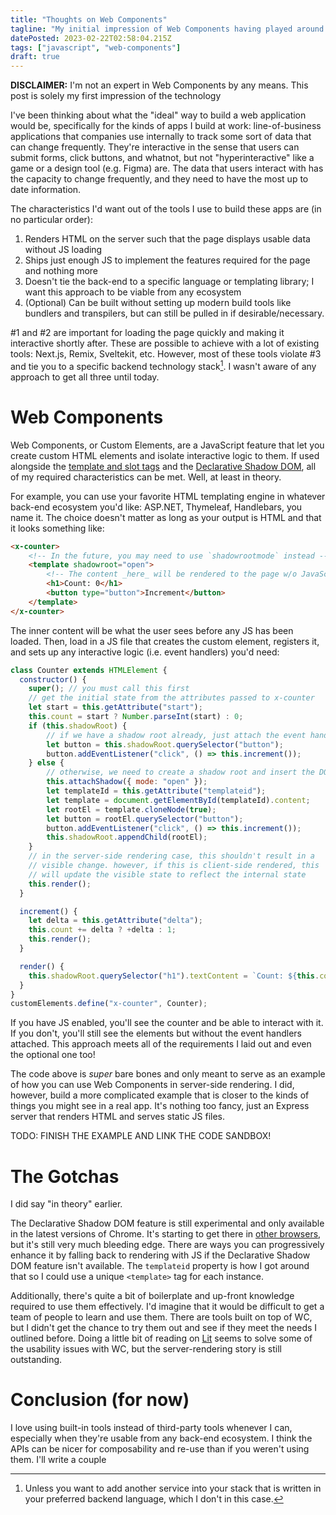 ```yaml
---
title: "Thoughts on Web Components"
tagline: "My initial impression of Web Components having played around with them a bit."
datePosted: 2023-02-22T02:58:04.215Z
tags: ["javascript", "web-components"]
draft: true
---
```

**DISCLAIMER:** I'm not an expert in Web Components by any means. This post is solely my first
impression of the technology

I've been thinking about what the "ideal" way to build a web application would be, specifically
for the kinds of apps I build at work: line-of-business applications that companies use internally to 
track some sort of data that can change frequently. They're interactive in the sense that users
can submit forms, click buttons, and whatnot, but not "hyperinteractive" like a game or a design tool
(e.g. Figma) are. The data that users interact with has the capacity to change frequently, and they
need to have the most up to date information.

The characteristics I'd want out of the tools I use to build these apps are (in no particular order):

1. Renders HTML on the server such that the page displays usable data without JS loading
2. Ships just enough JS to implement the features required for the page and nothing more
3. Doesn't tie the back-end to a specific language or templating library; I want this approach
  to be viable from any ecosystem
4. (Optional) Can be built without setting up modern build tools like bundlers and transpilers, but can still be pulled in if desirable/necessary.

#1 and #2 are important for loading the page quickly and making it interactive shortly after.
These are possible to achieve with a lot of existing tools: Next.js, Remix, Sveltekit, etc. However,
most of these tools violate #3 and tie you to a specific backend technology stack[^1]. I wasn't aware
of any approach to get all three until today.

# Web Components

Web Components, or Custom Elements, are a JavaScript feature that let you create custom HTML elements
and isolate interactive logic to them. If used alongside the [template and slot tags](https://developer.mozilla.org/en-US/docs/Web/Web_Components/Using_templates_and_slots) and the
[Declarative Shadow DOM](https://developer.chrome.com/articles/declarative-shadow-dom/), all of my
required characteristics can be met. Well, at least in theory.

For example, you can use your favorite HTML templating engine in whatever back-end ecosystem you'd like:
ASP.NET, Thymeleaf, Handlebars, you name it. The choice doesn't matter as long as your output is HTML and
that it looks something like:

```html
<x-counter>
    <!-- In the future, you may need to use `shadowrootmode` instead -->
    <template shadowroot="open">
        <!-- The content _here_ will be rendered to the page w/o JavaScript -->
        <h1>Count: 0</h1>
        <button type="button">Increment</button>
    </template>
</x-counter>
```

The inner content will be what the user sees before any JS has been loaded. Then, load in a JS file
that creates the custom element, registers it, and sets up any interactive logic (i.e. event handlers)
you'd need:

```js
class Counter extends HTMLElement {
  constructor() {
    super(); // you must call this first
    // get the initial state from the attributes passed to x-counter
    let start = this.getAttribute("start");
    this.count = start ? Number.parseInt(start) : 0;
    if (this.shadowRoot) {
        // if we have a shadow root already, just attach the event handlers
        let button = this.shadowRoot.querySelector("button");
        button.addEventListener("click", () => this.increment());
    } else {
        // otherwise, we need to create a shadow root and insert the DOM nodes ourselves
        this.attachShadow({ mode: "open" });
        let templateId = this.getAttribute("templateid");
        let template = document.getElementById(templateId).content;
        let rootEl = template.cloneNode(true);
        let button = rootEl.querySelector("button");
        button.addEventListener("click", () => this.increment());
        this.shadowRoot.appendChild(rootEl);
    }
    // in the server-side rendering case, this shouldn't result in a
    // visible change. however, if this is client-side rendered, this
    // will update the visible state to reflect the internal state
    this.render();
  }

  increment() {
    let delta = this.getAttribute("delta");
    this.count += delta ? +delta : 1;
    this.render();
  }

  render() {
    this.shadowRoot.querySelector("h1").textContent = `Count: ${this.count}`;
  }
}
customElements.define("x-counter", Counter);
```

If you have JS enabled, you'll see the counter and be able to interact with it. If you don't, you'll
still see the elements but without the event handlers attached. This approach meets all of the requirements I laid out and even the optional one too!

The code above is _super_ bare bones and only meant to serve as an example of how you can
use Web Components in server-side rendering. I did, however, build a more complicated example
that is closer to the kinds of things you might see in a real app. It's nothing too fancy, just an
Express server that renders HTML and serves static JS files.

TODO: FINISH THE EXAMPLE AND LINK THE CODE SANDBOX!

# The Gotchas

I did say "in theory" earlier.

The Declarative Shadow DOM feature is still experimental and only available in
the latest versions of Chrome. It's starting to get there in [other browsers](https://webkit.org/blog/13851/declarative-shadow-dom/), but it's still very much bleeding edge. There are ways you can
progressively enhance it by falling back to rendering with JS if the Declarative Shadow DOM feature
isn't available. The `templateid` property is how I got around that so I could use a unique `<template>`
tag for each instance.

Additionally, there's quite a bit of boilerplate and up-front knowledge required to use them effectively.
I'd imagine that it would be difficult to get a team of people to learn and use them. There are tools
built on top of WC, but I didn't get the chance to try them out and see if they meet the needs I outlined
before. Doing a little bit of reading on [Lit](https://lit.dev/) seems to solve some of the usability
issues with WC, but the server-rendering story is still outstanding.

# Conclusion (for now)

I love using built-in tools instead of third-party tools whenever I can, especially when they're usable
from any back-end ecosystem. I think the APIs can be nicer for composability and re-use than if you
weren't using them. I'll write a couple 

[^1]: Unless you want to add another service into your stack that is written in your preferred backend language, which I don't in this case.

